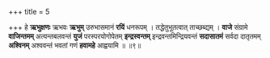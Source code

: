 +++
title = 5

+++
हे **ऋभुक्षणः** ऋभवः **ऋभुम्** उरुभासमानं **रयिं** धनरूपम् । तद्धेतुभूतत्वात् ताच्छब्द्यम् । **वाजे** संग्रामे **वाजिन्तमम्** अत्यन्तबलवन्तं **युजं** परस्परयोगोपेतम् **इन्द्रस्वन्तम्** इन्द्रवन्तमिन्द्रियवन्तं **सदासातमं** सर्वदा दातृतमम् **अश्विनम्** अश्ववन्तं भवतां गणं **हवामहे** आह्वयामि ॥ ॥९॥